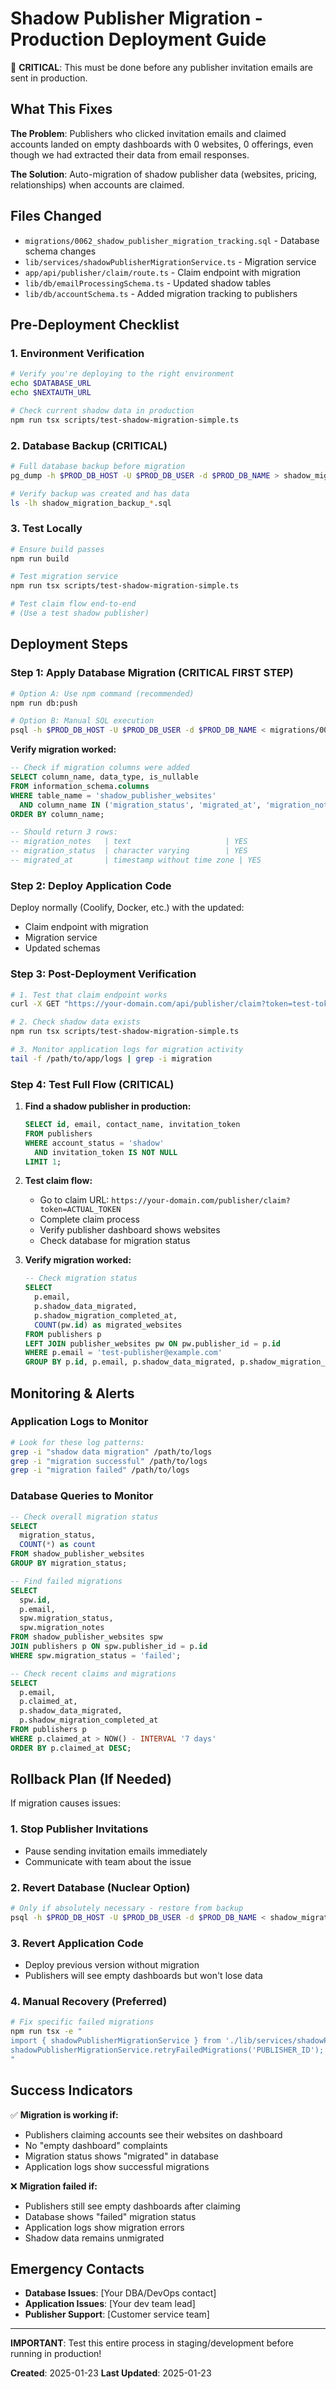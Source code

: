 # Shadow Publisher Migration - Production Deployment Guide

🚨 **CRITICAL**: This must be done before any publisher invitation emails are sent in production.

## What This Fixes

**The Problem**: Publishers who clicked invitation emails and claimed accounts landed on empty dashboards with 0 websites, 0 offerings, even though we had extracted their data from email responses.

**The Solution**: Auto-migration of shadow publisher data (websites, pricing, relationships) when accounts are claimed.

## Files Changed

- `migrations/0062_shadow_publisher_migration_tracking.sql` - Database schema changes
- `lib/services/shadowPublisherMigrationService.ts` - Migration service
- `app/api/publisher/claim/route.ts` - Claim endpoint with migration
- `lib/db/emailProcessingSchema.ts` - Updated shadow tables
- `lib/db/accountSchema.ts` - Added migration tracking to publishers

## Pre-Deployment Checklist

### 1. Environment Verification
```bash
# Verify you're deploying to the right environment
echo $DATABASE_URL
echo $NEXTAUTH_URL

# Check current shadow data in production
npm run tsx scripts/test-shadow-migration-simple.ts
```

### 2. Database Backup (CRITICAL)
```bash
# Full database backup before migration
pg_dump -h $PROD_DB_HOST -U $PROD_DB_USER -d $PROD_DB_NAME > shadow_migration_backup_$(date +%Y%m%d_%H%M%S).sql

# Verify backup was created and has data
ls -lh shadow_migration_backup_*.sql
```

### 3. Test Locally
```bash
# Ensure build passes
npm run build

# Test migration service
npm run tsx scripts/test-shadow-migration-simple.ts

# Test claim flow end-to-end
# (Use a test shadow publisher)
```

## Deployment Steps

### Step 1: Apply Database Migration (CRITICAL FIRST STEP)

```bash
# Option A: Use npm command (recommended)
npm run db:push

# Option B: Manual SQL execution
psql -h $PROD_DB_HOST -U $PROD_DB_USER -d $PROD_DB_NAME < migrations/0062_shadow_publisher_migration_tracking.sql
```

**Verify migration worked:**
```sql
-- Check if migration columns were added
SELECT column_name, data_type, is_nullable
FROM information_schema.columns
WHERE table_name = 'shadow_publisher_websites'
  AND column_name IN ('migration_status', 'migrated_at', 'migration_notes')
ORDER BY column_name;

-- Should return 3 rows:
-- migration_notes   | text                     | YES
-- migration_status  | character varying        | YES  
-- migrated_at       | timestamp without time zone | YES
```

### Step 2: Deploy Application Code

Deploy normally (Coolify, Docker, etc.) with the updated:
- Claim endpoint with migration
- Migration service
- Updated schemas

### Step 3: Post-Deployment Verification

```bash
# 1. Test that claim endpoint works
curl -X GET "https://your-domain.com/api/publisher/claim?token=test-token"

# 2. Check shadow data exists
npm run tsx scripts/test-shadow-migration-simple.ts

# 3. Monitor application logs for migration activity
tail -f /path/to/app/logs | grep -i migration
```

### Step 4: Test Full Flow (CRITICAL)

1. **Find a shadow publisher in production:**
   ```sql
   SELECT id, email, contact_name, invitation_token 
   FROM publishers 
   WHERE account_status = 'shadow' 
     AND invitation_token IS NOT NULL 
   LIMIT 1;
   ```

2. **Test claim flow:**
   - Go to claim URL: `https://your-domain.com/publisher/claim?token=ACTUAL_TOKEN`
   - Complete claim process
   - Verify publisher dashboard shows websites
   - Check database for migration status

3. **Verify migration worked:**
   ```sql
   -- Check migration status
   SELECT 
     p.email,
     p.shadow_data_migrated,
     p.shadow_migration_completed_at,
     COUNT(pw.id) as migrated_websites
   FROM publishers p
   LEFT JOIN publisher_websites pw ON pw.publisher_id = p.id
   WHERE p.email = 'test-publisher@example.com'
   GROUP BY p.id, p.email, p.shadow_data_migrated, p.shadow_migration_completed_at;
   ```

## Monitoring & Alerts

### Application Logs to Monitor

```bash
# Look for these log patterns:
grep -i "shadow data migration" /path/to/logs
grep -i "migration successful" /path/to/logs
grep -i "migration failed" /path/to/logs
```

### Database Queries to Monitor

```sql
-- Check overall migration status
SELECT 
  migration_status,
  COUNT(*) as count
FROM shadow_publisher_websites 
GROUP BY migration_status;

-- Find failed migrations
SELECT 
  spw.id,
  p.email,
  spw.migration_status,
  spw.migration_notes
FROM shadow_publisher_websites spw
JOIN publishers p ON spw.publisher_id = p.id
WHERE spw.migration_status = 'failed';

-- Check recent claims and migrations
SELECT 
  p.email,
  p.claimed_at,
  p.shadow_data_migrated,
  p.shadow_migration_completed_at
FROM publishers p
WHERE p.claimed_at > NOW() - INTERVAL '7 days'
ORDER BY p.claimed_at DESC;
```

## Rollback Plan (If Needed)

If migration causes issues:

### 1. Stop Publisher Invitations
- Pause sending invitation emails immediately
- Communicate with team about the issue

### 2. Revert Database (Nuclear Option)
```bash
# Only if absolutely necessary - restore from backup
psql -h $PROD_DB_HOST -U $PROD_DB_USER -d $PROD_DB_NAME < shadow_migration_backup_TIMESTAMP.sql
```

### 3. Revert Application Code
- Deploy previous version without migration
- Publishers will see empty dashboards but won't lose data

### 4. Manual Recovery (Preferred)
```bash
# Fix specific failed migrations
npm run tsx -e "
import { shadowPublisherMigrationService } from './lib/services/shadowPublisherMigrationService.ts';
shadowPublisherMigrationService.retryFailedMigrations('PUBLISHER_ID');
"
```

## Success Indicators

✅ **Migration is working if:**
- Publishers claiming accounts see their websites on dashboard
- No "empty dashboard" complaints
- Migration status shows "migrated" in database
- Application logs show successful migrations

❌ **Migration failed if:**
- Publishers still see empty dashboards after claiming
- Database shows "failed" migration status
- Application logs show migration errors
- Shadow data remains unmigrated

## Emergency Contacts

- **Database Issues**: [Your DBA/DevOps contact]
- **Application Issues**: [Your dev team lead]
- **Publisher Support**: [Customer service team]

---

**IMPORTANT**: Test this entire process in staging/development before running in production!

**Created**: 2025-01-23
**Last Updated**: 2025-01-23